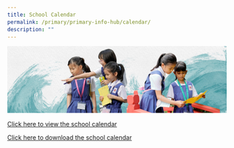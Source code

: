 ```yaml
---
title: School Calendar
permalink: /primary/primary-info-hub/calendar/
description: ""
---
```

![](/images/01%20Banner%20Photos/info-hub.jpg)


  [Click here to view the school calendar](https://online.fliphtml5.com/vfqld/eoiq/)


[Click here to download the school calendar](/files/InfoHub/2023%20school%20calendar%20(apr%20to%20dec%202023).pdf)